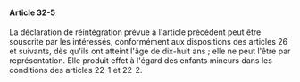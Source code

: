 #### Article 32-5

La déclaration de réintégration prévue à l'article précédent peut être souscrite par les intéressés, conformément aux dispositions des articles 26 et suivants, dès qu'ils ont atteint l'âge de dix-huit ans ; elle ne peut l'être par représentation. Elle produit effet à l'égard des enfants mineurs dans les conditions des articles 22-1 et 22-2.

